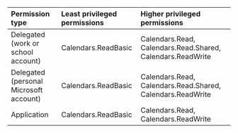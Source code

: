 |Permission type|Least privileged permissions|Higher privileged permissions|
|:---|:---|:---|
|Delegated (work or school account)|Calendars.ReadBasic|Calendars.Read, Calendars.Read.Shared, Calendars.ReadWrite|
|Delegated (personal Microsoft account)|Calendars.ReadBasic|Calendars.Read, Calendars.Read.Shared, Calendars.ReadWrite|
|Application|Calendars.ReadBasic|Calendars.Read, Calendars.ReadWrite|